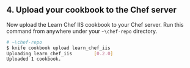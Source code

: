 ## 4. Upload your cookbook to the Chef server

Now upload the Learn Chef IIS cookbook to your Chef server. Run this command from anywhere under your <code class="file-path">~\chef-repo</code> directory.

```bash
# ~\chef-repo
$ knife cookbook upload learn_chef_iis
Uploading learn_chef_iis        [0.2.0]
Uploaded 1 cookbook.
```
